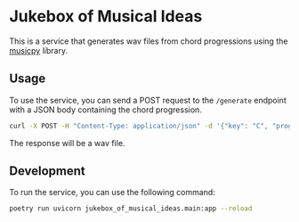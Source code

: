 # Jukebox of Musical Ideas

This is a service that generates wav files from chord progressions using the [musicpy](https://github.com/c-bata/musicpy) library.

## Usage

To use the service, you can send a POST request to the `/generate` endpoint with a JSON body containing the chord progression.

```bash
curl -X POST -H "Content-Type: application/json" -d '{"key": "C", "progression": ["C", "G", "A", "F"], "tempo": 120}' http://localhost:8000/generate/
```

The response will be a wav file.

## Development

To run the service, you can use the following command:

```bash
poetry run uvicorn jukebox_of_musical_ideas.main:app --reload
```
